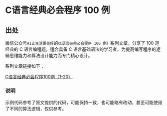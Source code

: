 # C语言经典必会程序 100 例

## 出处

微信公众号`AI让生活更美好`的`《C语言经典必会程序 100 例》`系列文章，分享了 100 道经典的 C 语言编程题，适合具备 C 语言基础语法的学习者，为提高编写程序的逻辑思维能力和算法设计能力而专门精心设计。

系列文章链接如下：

[C语言经典必会程序100例（1-20）](https://mp.weixin.qq.com/s/1j_BlgqPSlz4Cg1fErO66g)

### 说明

示例代码参考了原文提供的代码，可能保持一致，也可能略有改动，甚至可能使用了不同的算法逻辑，仅供参考。
